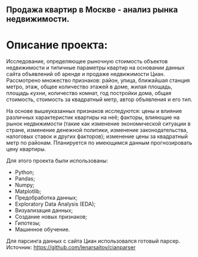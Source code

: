 ## Продажа квартир в Москве - анализ рынка недвижимости.

# Описание проекта:

Исследование, определяющее рыночную стоимость объектов недвижимости и типичные параметры квартир на основании данных сайта объявлений об аренде и продаже недвижимости Циан. Рассмотрено множество признаков: район, улица, ближайшая станция метро, этаж, общее количество этажей в доме, жилая площадь, площадь кухни, количество комнат, год постройки дома, общая стоимость, стоимость за квадратный метр, автор объявления и его тип.

На основе вышеуказанных признаков исследуются: цены и влияние различных характеристик квартиры на неё;  факторы, влияющие на рынок недвижимости (такие как изменение экономической ситуации в стране, изменение денежной политики, изменение законодательства, налоговых ставок и других факторов); изменение цены за квадратный метр по районам. Планируется по имеющимся данным прогнозировать цену квартиры.

Для этого проекта были использованы:
- Python;
- Pandas;
- Numpy; 
- Matplotlib;
- Предобработка данных;
- Exploratory Data Analysis (EDA);
- Визуализация данных;
- Создание новых признаков;
- Гипотезы;
- Машинное обучение.

Для парсинга данных с сайта Циан использовался готовый парсер. Источник: https://github.com/lenarsaitov/cianparser 
